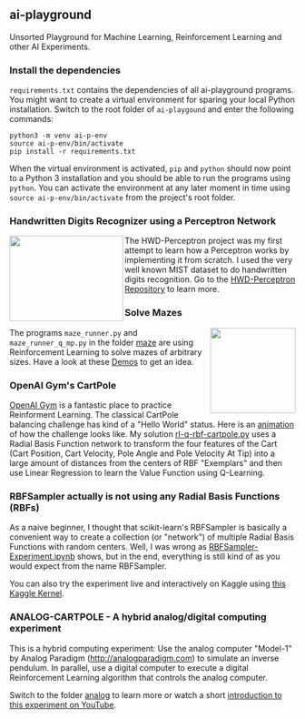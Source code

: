 ## ai-playground

Unsorted Playground for Machine Learning, Reinforcement Learning and other AI Experiments.

### Install the dependencies

`requirements.txt` contains the dependencies of all ai-playground programs. You might
want to create a virtual environment for sparing your local Python installation. Switch
to the root folder of `ai-playgound` and enter the following commands:

```
python3 -m venv ai-p-env
source ai-p-env/bin/activate
pip install -r requirements.txt
```

When the virtual environment is activated, `pip` and `python` should now point to
a Python 3 installation and you should be able to run the programs using `python`. You
can activate the environment at any later moment in time using `source ai-p-env/bin/activate`
from the project's root folder.

### Handwritten Digits Recognizer using a Perceptron Network

<img align="left" width="200" height="150" src="http://www.sy2002.de/nn_screenshot.jpg">

The HWD-Perceptron project was my first attempt to learn how a Perceptron works by implementing
it from scratch. I used the very well known MIST dataset to do handwritten digits recognition. Go
to the [HWD-Perceptron Repository](https://github.com/sy2002/HWD-Perceptron) to learn more.

### Solve Mazes

<img align="right" width="150" height="150" src="http://www.sy2002.de/maze/ani1-20x20.gif">

The programs `maze_runner.py` and `maze_runner_q_mp.py` in the folder [maze](maze) are
using Reinforcement Learning to solve mazes of arbitrary sizes.
Have a look at these [Demos](http://www.sy2002.de/maze) to get an idea.

### OpenAI Gym's CartPole

[OpenAI Gym](https://gym.openai.com/) is a fantastic place to practice Reinforment Learning.
The classical CartPole balancing challenge has kind of a "Hello World" status.
Here is an [animation](http://gym.openai.com/envs/CartPole-v1/) of how the challenge looks like.
My solution [rl-q-rbf-cartpole.py](rl-q-rbf-cartpole.py) uses a Radial Basis Function network
to transform the four features of the Cart (Cart Position, Cart Velocity, Pole Angle and Pole Velocity At Tip)
into a large amount of distances from the centers of RBF "Exemplars" and then use Linear Regression
to learn the Value Function using Q-Learning.

### RBFSampler actually is not using any Radial Basis Functions (RBFs)

As a naive beginner, I thought that scikit-learn's RBFSampler is basically a convenient way
to create a collection (or "network") of multiple Radial Basis Functions with random centers. Well, I
was wrong as [RBFSampler-Experiment.ipynb](RBFSampler-Experiment.ipynb) shows, but in the end,
everything is still kind of as you would expect from the name RBFSampler.

You can also try the experiment live and interactively on Kaggle using
[this Kaggle Kernel](https://www.kaggle.com/sy2002/rbfsampler-actually-is-not-using-any-rbfs).

### ANALOG-CARTPOLE - A hybrid analog/digital computing experiment

This is a hybrid computing experiment: Use the analog computer
"Model-1" by Analog Paradigm (http://analogparadigm.com) to simulate an
inverse pendulum. In parallel, use a digital computer to execute a digital
Reinforcement Learning algorithm that controls the analog computer.

Switch to the folder [analog](analog) to learn more or watch a short
[introduction to this experiment on YouTube](https://youtu.be/jDGLh8YWvNE).
